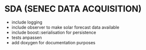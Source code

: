 # SDA (SENEC DATA ACQUISITION)

  - include logging
  - include observer to make solar forecast data available
  - include boost::serialisation for persistence
  - tests anpassen
  - add doxygen for documentation purposes


